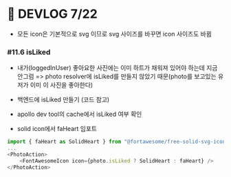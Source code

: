 # 🥑 DEVLOG 7/22



- 모든 icon은 기본적으로 svg 이므로 svg 사이즈를 바꾸면 icon 사이즈도 바뀜

### #11.6 isLiked

- 내가(loggedInUser) 좋아요한 사진에는 이미 하트가 채워져 있어야 하는데 지금 안그럼 => photo resolver에 isLiked를 만들지 않았기 때문(photo를 보고있는 유저가 이미 이 사진을 좋아한다)

- 백엔드에 isLiked 만들기 (코드 참고)

- apollo dev tool의 cache에서 isLiked 여부 확인

- solid icon에서 faHeart 임포트

```js
import { faHeart as SolidHeart } from "@fortawesome/free-solid-svg-icons";
...
<PhotoAction>
    <FontAwesomeIcon icon={photo.isLiked ? SolidHeart : faHeart} />
</PhotoAction>
```

